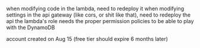 when modifying code in the lambda, need to redeploy it
when modifying settings in the api gateway (like cors, or shit like that), need to redeploy the api
the lambda's role needs the proper permission policies to be able to play with the DynamoDB 

account created on Aug 15 (free tier should expire 6 months later)